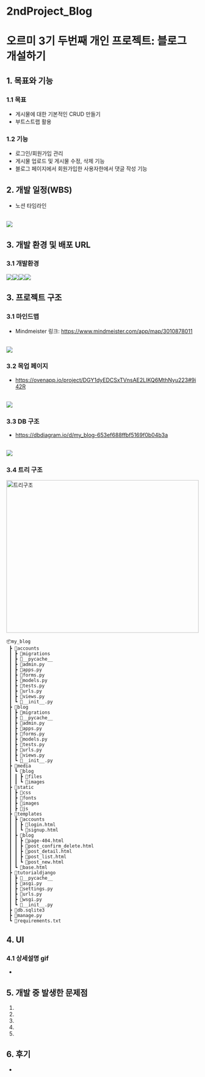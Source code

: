 # 2ndProject_Blog

# 오르미 3기 두번째 개인 프로젝트: 블로그 개설하기

## 1. 목표와 기능
### 1.1 목표
- 게시물에 대한 기본적인 CRUD 만들기
- 부트스트랩 활용
### 1.2 기능
- 로그인/회원가입 관리
- 게시물 업로드 및 게시물 수정, 삭제 기능
- 블로그 페이지에서 회원가입한 사용자한에서 댓글 작성 기능

## 2. 개발 일정(WBS)
- 노션 타임라인
<br><br>
<img src="./readme_img/plan.png">

## 3. 개발 환경 및 배포 URL
### 3.1 개발환경
<img src="https://img.shields.io/badge/bootstrap-7952B3?style=for-the-badge&logo=bootstrap&logoColor=white"><img src="https://img.shields.io/badge/python-3776AB?style=for-the-badge&logo=python&logoColor=white"><img src="https://img.shields.io/badge/django-092E20?style=for-the-badge&logo=django&logoColor=white"><img src="https://img.shields.io/badge/VSCode-007ACC?style=for-the-badge&logo=visualstudiocode&logoColor=white">


## 3. 프로젝트 구조
### 3.1 마인드맵
- Mindmeister 링크: https://www.mindmeister.com/app/map/3010878011
<br><br>
<img src="./readme_img/mindmap.png">

### 3.2 목업 페이지
- https://ovenapp.io/project/DGY1dyEDCSxTVnsAE2LIKQ6MthNyu223#9i42R
<br><br>
<img src="./readme_img/mockup.jpg">

### 3.3 DB 구조
- https://dbdiagram.io/d/my_blog-653ef688ffbf5169f0b04b3a
<br><br>
<img src="./readme_img/erd.png">

### 3.4 트리 구조
<div style="overflow-y: scroll; height: 400px;">
    <img src="" alt="트리구조" style="width: 100%; height: auto;">
</div>

```
📦my_blog
 ┣ 📂accounts
 ┃ ┣ 📂migrations
 ┃ ┣ 📂__pycache__
 ┃ ┣ 📜admin.py
 ┃ ┣ 📜apps.py
 ┃ ┣ 📜forms.py
 ┃ ┣ 📜models.py
 ┃ ┣ 📜tests.py
 ┃ ┣ 📜urls.py
 ┃ ┣ 📜views.py
 ┃ ┗ 📜__init__.py
 ┣ 📂blog
 ┃ ┣ 📂migrations
 ┃ ┣ 📂__pycache__
 ┃ ┣ 📜admin.py
 ┃ ┣ 📜apps.py
 ┃ ┣ 📜forms.py
 ┃ ┣ 📜models.py
 ┃ ┣ 📜tests.py
 ┃ ┣ 📜urls.py
 ┃ ┣ 📜views.py
 ┃ ┗ 📜__init__.py
 ┣ 📂media
 ┃ ┗ 📂blog
 ┃ ┃ ┣ 📂files
 ┃ ┃ ┗ 📂images
 ┣ 📂static
 ┃ ┣ 📂css
 ┃ ┣ 📂fonts
 ┃ ┣ 📂images
 ┃ ┣ 📂js
 ┣ 📂templates
 ┃ ┣ 📂accounts
 ┃ ┃ ┣ 📜login.html
 ┃ ┃ ┗ 📜signup.html
 ┃ ┣ 📂blog
 ┃ ┃ ┣ 📜page-404.html
 ┃ ┃ ┣ 📜post_confirm_delete.html
 ┃ ┃ ┣ 📜post_detail.html
 ┃ ┃ ┣ 📜post_list.html
 ┃ ┃ ┗ 📜post_new.html
 ┃ ┗ 📜base.html
 ┣ 📂tutorialdjango
 ┃ ┣ 📂__pycache__
 ┃ ┣ 📜asgi.py
 ┃ ┣ 📜settings.py
 ┃ ┣ 📜urls.py
 ┃ ┣ 📜wsgi.py
 ┃ ┗ 📜__init__.py
 ┣ 📜db.sqlite3
 ┣ 📜manage.py
 ┗ 📜requirements.txt
```

## 4. UI
### 4.1 상세설명 gif
-

## 5. 개발 중 발생한 문제점
<ol>
    <li>
    <li>
    <li>
    <li>
    <li>
</ol>

## 6. 후기
-